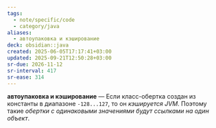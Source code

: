```yaml
---
tags:
  - note/specific/code
  - category/java
aliases:
  - автоупаковка и кэширование
deck: obsidian::java
created: 2025-06-05T17:17:41+03:00
updated: 2025-09-21T12:50:28+03:00
sr-due: 2026-11-12
sr-interval: 417
sr-ease: 314
---
```


**автоупаковка и кэширование**
—
Если класс-обертка создан из константы в диапазоне `-128...127`, то он *кэшируется JVM*. Поэтому такие *обертки с одинаковыми значениями будут ссылками на один объект*.
